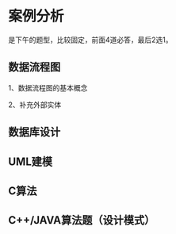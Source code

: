 # 案例分析

是下午的题型，比较固定，前面4道必答，最后2选1。

## 数据流程图

1、数据流程图的基本概念

2、补充外部实体

## 数据库设计

## UML建模

## C算法

## C++/JAVA算法题（设计模式）
